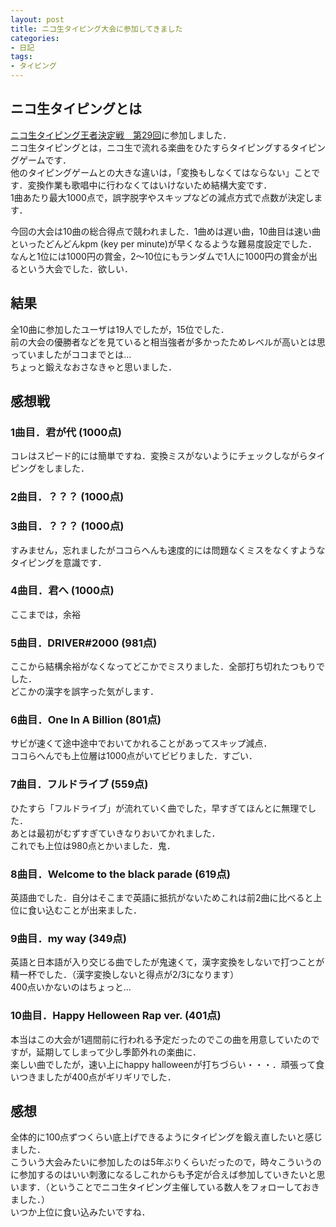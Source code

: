```yaml
---
layout: post
title: ニコ生タイピング大会に参加してきました
categories:
- 日記
tags:
- タイピング
---
```


## ニコ生タイピングとは

[ニコ生タイピング王者決定戦　第29回](http://live.nicovideo.jp/watch/lv308193601)に参加しました．  
ニコ生タイピングとは，ニコ生で流れる楽曲をひたすらタイピングするタイピングゲームです．  
他のタイピングゲームとの大きな違いは，「変換もしなくてはならない」ことです．変換作業も歌唱中に行わなくてはいけないため結構大変です．  
1曲あたり最大1000点で，誤字脱字やスキップなどの減点方式で点数が決定します．  

今回の大会は10曲の総合得点で競われました．1曲めは遅い曲，10曲目は速い曲といったどんどんkpm (key per minute)が早くなるような難易度設定でした．  
なんと1位には1000円の賞金，2〜10位にもランダムで1人に1000円の賞金が出るという大会でした．欲しい．  

## 結果
全10曲に参加したユーザは19人でしたが，15位でした．  
前の大会の優勝者などを見ていると相当強者が多かったためレベルが高いとは思っていましたがココまでとは…  
ちょっと鍛えなおさなきゃと思いました．  

## 感想戦

### 1曲目．君が代 (1000点)
コレはスピード的には簡単ですね．変換ミスがないようにチェックしながらタイピングをしました．

### 2曲目．？？？ (1000点)
### 3曲目．？？？ (1000点)
すみません，忘れましたがココらへんも速度的には問題なくミスをなくすようなタイピングを意識です．

### 4曲目．君へ (1000点)
ここまでは，余裕

### 5曲目．DRIVER#2000 (981点)
ここから結構余裕がなくなってどこかでミスりました．全部打ち切れたつもりでした．  
どこかの漢字を誤字った気がします．

### 6曲目．One In A Billion (801点)
サビが速くて途中途中でおいてかれることがあってスキップ減点．  
ココらへんでも上位層は1000点がいてビビりました．すごい．

### 7曲目．フルドライブ (559点)
ひたすら「フルドライブ」が流れていく曲でした，早すぎてほんとに無理でした．  
あとは最初がむずすぎていきなりおいてかれました．  
これでも上位は980点とかいました．鬼．

### 8曲目．Welcome to the black parade (619点)
英語曲でした．自分はそこまで英語に抵抗がないためこれは前2曲に比べると上位に食い込むことが出来ました．

### 9曲目．my way (349点)
英語と日本語が入り交じる曲でしたが鬼速くて，漢字変換をしないで打つことが精一杯でした．（漢字変換しないと得点が2/3になります）  
400点いかないのはちょっと…

### 10曲目．Happy Helloween Rap ver. (401点)
本当はこの大会が1週間前に行われる予定だったのでこの曲を用意していたのですが，延期してしまって少し季節外れの楽曲に．  
楽しい曲でしたが，速い上にhappy halloweenが打ちづらい・・・．頑張って食いつきましたが400点がギリギリでした．

## 感想

全体的に100点ずつくらい底上げできるようにタイピングを鍛え直したいと感じました．  
こういう大会みたいに参加したのは5年ぶりくらいだったので，時々こういうのに参加するのはいい刺激になるしこれからも予定が合えば参加していきたいと思います．（ということでニコ生タイピング主催している数人をフォローしておきました．）  
いつか上位に食い込みたいですね．
